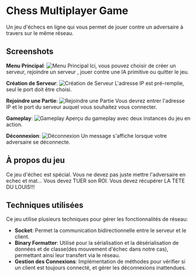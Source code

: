 # Chess Multiplayer Game

Un jeu d'échecs en ligne qui vous permet de jouer contre un adversaire à travers sur le même réseau.

## Screenshots

**Menu Principal**:
![Menu Principal](Screenshot/1.png)
Ici, vous pouvez choisir de créer un serveur, rejoindre un serveur , jouer contre une IA primitive ou quitter le jeu.

**Création de Serveur**:
![Création de Serveur](Screenshot/2.png)
L'adresse IP est pré-remplie, seul le port doit être choisi.

**Rejoindre une Partie**:
![Rejoindre une Partie](Screenshot/3.png)
Vous devrez entrer l'adresse IP et le port du serveur auquel vous souhaitez vous connecter.

**Gameplay**:
![Gameplay](Screenshot/4.png)
Aperçu du gameplay avec deux instances du jeu en action.

**Déconnexion**:
![Déconnexion](Screenshot/5.png)
Un message s'affiche lorsque votre adversaire se déconnecte.

## À propos du jeu
Ce jeu d'échec est spécial. Vous ne devez pas juste mettre l'adversaire en echec et mat... Vous devez TUER son ROI. Vous devez récupérer LA TETE DU LOUIS!!!

## Techniques utilisées
Ce jeu utilise plusieurs techniques pour gérer les fonctionnalités de réseau:
- **Socket**: Permet la communication bidirectionnelle entre le serveur et le client.
- **Binary Formatter**: Utilisé pour la sérialisation et la désérialisation de données et de classe(des mouvement d'échec dans notre cas), permettant ainsi leur transfert via le réseau.
- **Gestion des Connexions**: Implémentation de méthodes pour vérifier si un client est toujours connecté, et gérer les déconnexions inattendues.

